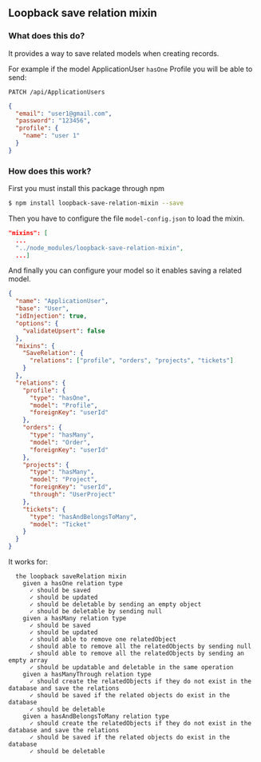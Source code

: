 ## Loopback save relation mixin

### What does this do?

It provides a way to save related models when creating records. 

For example if the model ApplicationUser `hasOne` Profile you will be able to send:

`PATCH /api/ApplicationUsers`

```json
{ 
  "email": "user1@gmail.com",
  "password": "123456",
  "profile": {
    "name": "user 1"
  } 
}
```

### How does this work?

First you must install this package through npm

```bash
$ npm install loopback-save-relation-mixin --save
```

Then you have to configure the file `model-config.json` to load the mixin.

```json
"mixins": [
  ...
  "../node_modules/loopback-save-relation-mixin",
  ...]
```

And finally you can configure your model so it enables saving a related model.

```json
{
  "name": "ApplicationUser",
  "base": "User",
  "idInjection": true,
  "options": {
    "validateUpsert": false
  },
  "mixins": {
    "SaveRelation": {
      "relations": ["profile", "orders", "projects", "tickets"]
    }
  },
  "relations": {
    "profile": {
      "type": "hasOne",
      "model": "Profile",
      "foreignKey": "userId"
    },
    "orders": {
      "type": "hasMany",
      "model": "Order",
      "foreignKey": "userId"
    },
    "projects": {
      "type": "hasMany",
      "model": "Project",
      "foreignKey": "userId",
      "through": "UserProject"
    },
    "tickets": {
      "type": "hasAndBelongsToMany",
      "model": "Ticket"
    }
  }
}
```

It works for: 

```
  the loopback saveRelation mixin
    given a hasOne relation type
      ✓ should be saved
      ✓ should be updated
      ✓ should be deletable by sending an empty object
      ✓ should be deletable by sending null
    given a hasMany relation type
      ✓ should be saved
      ✓ should be updated
      ✓ should able to remove one relatedObject
      ✓ should able to remove all the relatedObjects by sending null
      ✓ should able to remove all the relatedObjects by sending an empty array
      ✓ should be updatable and deletable in the same operation
    given a hasManyThrough relation type
      ✓ should create the relatedObjects if they do not exist in the database and save the relations
      ✓ should be saved if the related objects do exist in the database
      ✓ should be deletable
    given a hasAndBelongsToMany relation type
      ✓ should create the relatedObjects if they do not exist in the database and save the relations
      ✓ should be saved if the related objects do exist in the database
      ✓ should be deletable
```